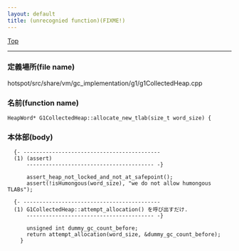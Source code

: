 ```yaml
---
layout: default
title: (unrecognied function)(FIXME!)
---
```

[Top](../index.html)

--- 
### 定義場所(file name)
hotspot/src/share/vm/gc_implementation/g1/g1CollectedHeap.cpp

### 名前(function name)
```
HeapWord* G1CollectedHeap::allocate_new_tlab(size_t word_size) {
```

### 本体部(body)
```
  {- -------------------------------------------
  (1) (assert)
      ---------------------------------------- -}

	  assert_heap_not_locked_and_not_at_safepoint();
	  assert(!isHumongous(word_size), "we do not allow humongous TLABs");
	
  {- -------------------------------------------
  (1) G1CollectedHeap::attempt_allocation() を呼び出すだけ.
      ---------------------------------------- -}

	  unsigned int dummy_gc_count_before;
	  return attempt_allocation(word_size, &dummy_gc_count_before);
	}
	
```


